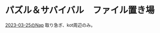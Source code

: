 # パズル＆サバイバル　ファイル置き場

[2023-03-25のNap](https://github.com/chisha-o/Puzzles-and-Survival/blob/Puzzles-and-Survival/Kokudo-2023-03-25.xlsx) 
取り急ぎ、kot周辺のみ。 
